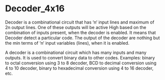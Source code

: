 # Decoder_4x16

Decoder is a combinational circuit that has ‘n‘ input lines and maximum of 2n output lines. One of these outputs will be active High based on the combination of inputs present, when the decoder is enabled. It means that Decoder detect a particular code. The output of the decoder are nothing but the min terms of ‘n‘ input variables (lines), when it is enabled.

A decoder is a combinational circuit which has many inputs and many outputs. It is used to convert binary data to other codes. Examples: binary to octal conversion using 3 to 8 decoder, BCD to decimal conversion using 4 to 10 decoder, binary to hexadecimal conversion using 4 to 16 decoder, etc.
